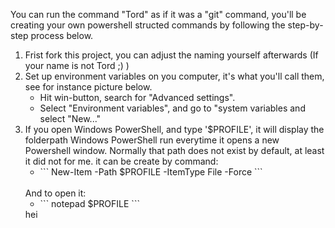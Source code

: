 You can run the command "Tord" as if it was a "git" command, you'll be creating your own powershell structed commands by following the step-by-step process below.

<ol>
  <li>
    Frist fork this project, you can adjust the naming yourself afterwards (If your name is not Tord ;) )
  </li>
  <li>
    Set up environment variables on you computer, it's what you'll call them, see for instance picture below.
    <ul>
      <li>
        Hit win-button, search for "Advanced settings".
      </li>
      <li>
        Select "Environment variables", and go to "system variables and select "New..."
      </li>
    </ul>
    <li>
      If you open Windows PowerShell, and type '$PROFILE', it will display the folderpath Windows PowerShell run everytime it opens a new Powershell window. Normally that path does not exist by default, at least it did not for me. it can be create by command:
      <ul>
        <li>
          ```
          New-Item -Path $PROFILE -ItemType File -Force
          ```
        </li>
      </ul>
      <br/>
      And to open it:
      <ul>
        <li>
          ```
          notepad $PROFILE
          ```
        </li>
      </ul>
    </li>
  hei
  </li>
</ol>
